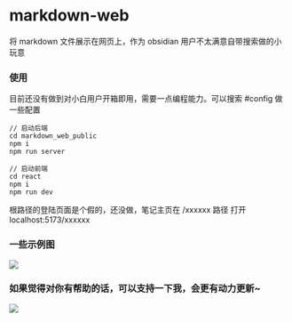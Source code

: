 # markdown-web

将 markdown 文件展示在网页上，作为 obsidian 用户不太满意自带搜索做的小玩意

### 使用

目前还没有做到对小白用户开箱即用，需要一点编程能力。可以搜索 #config 做一些配置

```
// 启动后端
cd markdown_web_public
npm i
npm run server

// 启动前端
cd react
npm i
npm run dev 
```
根路径的登陆页面是个假的，还没做，笔记主页在 /xxxxxx 路径 打开 localhost:5173/xxxxxx

### 一些示例图

![](https://seyee.oss-cn-beijing.aliyuncs.com/assets/202312021926555.png)


### 如果觉得对你有帮助的话，可以支持一下我，会更有动力更新~

![](https://seyee.oss-cn-beijing.aliyuncs.com/assets/202312021924135.JPEG)